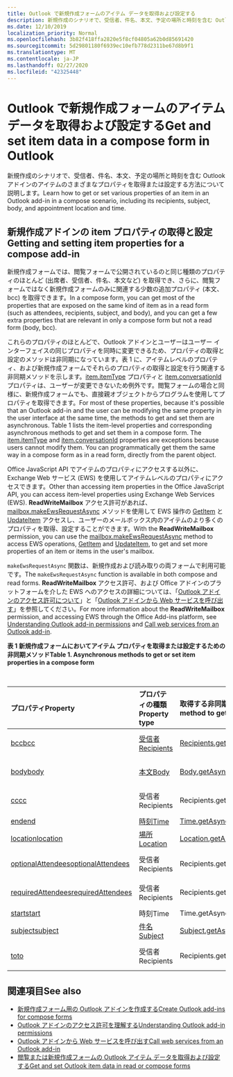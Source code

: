 ```yaml
---
title: Outlook で新規作成フォームのアイテム データを取得および設定する
description: 新規作成のシナリオで、受信者、件名、本文、予定の場所と時刻を含む Outlook アドインのアイテムのさまざまなプロパティを取得または設定します。
ms.date: 12/10/2019
localization_priority: Normal
ms.openlocfilehash: 3b82f418ffa2820e5f8cf04805a62b0d85691420
ms.sourcegitcommit: 5d29801180f6939ec10efb778d2311be67d8b9f1
ms.translationtype: MT
ms.contentlocale: ja-JP
ms.lasthandoff: 02/27/2020
ms.locfileid: "42325448"
---
```

# <a name="get-and-set-item-data-in-a-compose-form-in-outlook"></a><span data-ttu-id="f2d8d-103">Outlook で新規作成フォームのアイテム データを取得および設定する</span><span class="sxs-lookup"><span data-stu-id="f2d8d-103">Get and set item data in a compose form in Outlook</span></span>

<span data-ttu-id="f2d8d-104">新規作成のシナリオで、受信者、件名、本文、予定の場所と時刻を含む Outlook アドインのアイテムのさまざまなプロパティを取得または設定する方法について説明します。</span><span class="sxs-lookup"><span data-stu-id="f2d8d-104">Learn how to get or set various properties of an item in an Outlook add-in in a compose scenario, including its recipients, subject, body, and appointment location and time.</span></span>

## <a name="getting-and-setting-item-properties-for-a-compose-add-in"></a><span data-ttu-id="f2d8d-105">新規作成アドインの item プロパティの取得と設定</span><span class="sxs-lookup"><span data-stu-id="f2d8d-105">Getting and setting item properties for a compose add-in</span></span>

<span data-ttu-id="f2d8d-106">新規作成フォームでは、閲覧フォームで公開されているのと同じ種類のプロパティのほとんど (出席者、受信者、件名、本文など) を取得でき、さらに、閲覧フォームではなく新規作成フォームのみに関連する少数の追加プロパティ (本文、bcc) を取得できます。</span><span class="sxs-lookup"><span data-stu-id="f2d8d-106">In a compose form, you can get most of the properties that are exposed on the same kind of item as in a read form (such as attendees, recipients, subject, and body), and you can get a few extra properties that are relevant in only a compose form but not a read form (body, bcc).</span></span>

<span data-ttu-id="f2d8d-p101">これらのプロパティのほとんどで、Outlook アドインとユーザーはユーザー インターフェイスの同じプロパティを同時に変更できるため、プロパティの取得と設定のメソッドは非同期になっています。表 1 に、アイテムレベルのプロパティ、および新規作成フォームでそれらのプロパティの取得と設定を行う関連する非同期メソッドを示します。[item.itemType](../reference/objectmodel/preview-requirement-set/office.context.mailbox.item.md#properties) プロパティと [item.conversationId](../reference/objectmodel/preview-requirement-set/office.context.mailbox.item.md#properties) プロパティは、ユーザーが変更できないため例外です。閲覧フォームの場合と同様に、新規作成フォームでも、直接親オブジェクトからプログラムを使用してプロパティを取得できます。</span><span class="sxs-lookup"><span data-stu-id="f2d8d-p101">For most of these properties, because it's possible that an Outlook add-in and the user can be modifying the same property in the user interface at the same time, the methods to get and set them are asynchronous. Table 1 lists the item-level properties and corresponding asynchronous methods to get and set them in a compose form. The  [item.itemType](../reference/objectmodel/preview-requirement-set/office.context.mailbox.item.md#properties) and [item.conversationId](../reference/objectmodel/preview-requirement-set/office.context.mailbox.item.md#properties) properties are exceptions because users cannot modify them. You can programmatically get them the same way in a compose form as in a read form, directly from the parent object.</span></span>

<span data-ttu-id="f2d8d-111">Office JavaScript API でアイテムのプロパティにアクセスする以外に、Exchange Web サービス (EWS) を使用してアイテムレベルのプロパティにアクセスできます。</span><span class="sxs-lookup"><span data-stu-id="f2d8d-111">Other than accessing item properties in the Office JavaScript API, you can access item-level properties using Exchange Web Services (EWS).</span></span> <span data-ttu-id="f2d8d-112">**ReadWriteMailbox** アクセス許可があれば、[mailbox.makeEwsRequestAsync](../reference/objectmodel/preview-requirement-set/office.context.mailbox.md#methods) メソッドを使用して EWS 操作の [GetItem](/exchange/client-developer/web-service-reference/getitem-operation) と [UpdateItem](/exchange/client-developer/web-service-reference/updateitem-operation) アクセスし、ユーザーのメールボックス内のアイテムのより多くのプロパティを取得、設定することができます。</span><span class="sxs-lookup"><span data-stu-id="f2d8d-112">With the **ReadWriteMailbox** permission, you can use the [mailbox.makeEwsRequestAsync](../reference/objectmodel/preview-requirement-set/office.context.mailbox.md#methods) method to access EWS operations, [GetItem](/exchange/client-developer/web-service-reference/getitem-operation) and [UpdateItem](/exchange/client-developer/web-service-reference/updateitem-operation), to get and set more properties of an item or items in the user's mailbox.</span></span>

<span data-ttu-id="f2d8d-113">`makeEwsRequestAsync` 関数は、新規作成および読み取りの両フォームで利用可能です。</span><span class="sxs-lookup"><span data-stu-id="f2d8d-113">The `makeEwsRequestAsync` function is available in both compose and read forms.</span></span> <span data-ttu-id="f2d8d-114">**ReadWriteMailbox** アクセス許可、および Office アドインのプラットフォームを介した EWS へのアクセスの詳細については、「[Outlook アドインのアクセス許可について](understanding-outlook-add-in-permissions.md)」と「[Outlook アドインから Web サービスを呼び出す](web-services.md)」を参照してください。</span><span class="sxs-lookup"><span data-stu-id="f2d8d-114">For more information about the **ReadWriteMailbox** permission, and accessing EWS through the Office Add-ins platform, see [Understanding Outlook add-in permissions](understanding-outlook-add-in-permissions.md) and [Call web services from an Outlook add-in](web-services.md).</span></span>

<span data-ttu-id="f2d8d-115">**表 1 新規作成フォームにおいてアイテム プロパティを取得または設定するための非同期メソッド**</span><span class="sxs-lookup"><span data-stu-id="f2d8d-115">**Table 1. Asynchronous methods to get or set item properties in a compose form**</span></span>

<br/>

| <span data-ttu-id="f2d8d-116">プロパティ</span><span class="sxs-lookup"><span data-stu-id="f2d8d-116">Property</span></span> | <span data-ttu-id="f2d8d-117">プロパティの種類</span><span class="sxs-lookup"><span data-stu-id="f2d8d-117">Property type</span></span> | <span data-ttu-id="f2d8d-118">取得する非同期メソッド</span><span class="sxs-lookup"><span data-stu-id="f2d8d-118">Asynchronous method to get</span></span> | <span data-ttu-id="f2d8d-119">設定する非同期メソッド</span><span class="sxs-lookup"><span data-stu-id="f2d8d-119">Asynchronous method(s) to set</span></span> |
|:-----|:-----|:-----|:-----|
|[<span data-ttu-id="f2d8d-120">bcc</span><span class="sxs-lookup"><span data-stu-id="f2d8d-120">bcc</span></span>](../reference/objectmodel/preview-requirement-set/office.context.mailbox.item.md#properties)|[<span data-ttu-id="f2d8d-121">受信者</span><span class="sxs-lookup"><span data-stu-id="f2d8d-121">Recipients</span></span>](/javascript/api/outlook/office.Recipients)|[<span data-ttu-id="f2d8d-122">Recipients.getAsync</span><span class="sxs-lookup"><span data-stu-id="f2d8d-122">Recipients.getAsync</span></span>](/javascript/api/outlook/office.Recipients#getasync-options--callback-)|<span data-ttu-id="f2d8d-123">[Recipients.addAsync](/javascript/api/outlook/office.Recipients#addasync-recipients--options--callback-), [Recipients.setAsync](/javascript/api/outlook/office.Recipients#setasync-recipients--options--callback-)</span><span class="sxs-lookup"><span data-stu-id="f2d8d-123">[Recipients.addAsync](/javascript/api/outlook/office.Recipients#addasync-recipients--options--callback-), [Recipients.setAsync](/javascript/api/outlook/office.Recipients#setasync-recipients--options--callback-)</span></span>|
|[<span data-ttu-id="f2d8d-124">body</span><span class="sxs-lookup"><span data-stu-id="f2d8d-124">body</span></span>](../reference/objectmodel/preview-requirement-set/office.context.mailbox.item.md#properties)|[<span data-ttu-id="f2d8d-125">本文</span><span class="sxs-lookup"><span data-stu-id="f2d8d-125">Body</span></span>](/javascript/api/outlook/office.Body)|[<span data-ttu-id="f2d8d-126">Body.getAsync</span><span class="sxs-lookup"><span data-stu-id="f2d8d-126">Body.getAsync</span></span>](/javascript/api/outlook/office.Body#getasync-coerciontype--options--callback-)|<span data-ttu-id="f2d8d-127">[Body.prependAsync](/javascript/api/outlook/office.Body#prependasync-data--options--callback-), [Body.setAsync](/javascript/api/outlook/office.Body#setasync-data--options--callback-), [Body.setSelectedDataAsync](/javascript/api/outlook/office.Body#setselecteddataasync-data--options--callback-)</span><span class="sxs-lookup"><span data-stu-id="f2d8d-127">[Body.prependAsync](/javascript/api/outlook/office.Body#prependasync-data--options--callback-), [Body.setAsync](/javascript/api/outlook/office.Body#setasync-data--options--callback-), [Body.setSelectedDataAsync](/javascript/api/outlook/office.Body#setselecteddataasync-data--options--callback-)</span></span>|
|[<span data-ttu-id="f2d8d-128">cc</span><span class="sxs-lookup"><span data-stu-id="f2d8d-128">cc</span></span>](../reference/objectmodel/preview-requirement-set/office.context.mailbox.item.md#properties)|<span data-ttu-id="f2d8d-129">受信者</span><span class="sxs-lookup"><span data-stu-id="f2d8d-129">Recipients</span></span>|<span data-ttu-id="f2d8d-130">Recipients.getAsync</span><span class="sxs-lookup"><span data-stu-id="f2d8d-130">Recipients.getAsync</span></span>|<span data-ttu-id="f2d8d-131">Recipients.addAsync Recipients.setAsync</span><span class="sxs-lookup"><span data-stu-id="f2d8d-131">Recipients.addAsync Recipients.setAsync</span></span>|
|[<span data-ttu-id="f2d8d-132">end</span><span class="sxs-lookup"><span data-stu-id="f2d8d-132">end</span></span>](../reference/objectmodel/preview-requirement-set/office.context.mailbox.item.md#properties)|[<span data-ttu-id="f2d8d-133">時刻</span><span class="sxs-lookup"><span data-stu-id="f2d8d-133">Time</span></span>](/javascript/api/outlook/office.Time)|[<span data-ttu-id="f2d8d-134">Time.getAsync</span><span class="sxs-lookup"><span data-stu-id="f2d8d-134">Time.getAsync</span></span>](/javascript/api/outlook/office.Time#getasync-options--callback-)|[<span data-ttu-id="f2d8d-135">Time.setAsync</span><span class="sxs-lookup"><span data-stu-id="f2d8d-135">Time.setAsync</span></span>](/javascript/api/outlook/office.Time#setasync-datetime--options--callback-)|
|[<span data-ttu-id="f2d8d-136">location</span><span class="sxs-lookup"><span data-stu-id="f2d8d-136">location</span></span>](../reference/objectmodel/preview-requirement-set/office.context.mailbox.item.md#properties)|[<span data-ttu-id="f2d8d-137">場所</span><span class="sxs-lookup"><span data-stu-id="f2d8d-137">Location</span></span>](/javascript/api/outlook/office.Location)|[<span data-ttu-id="f2d8d-138">Location.getAsync</span><span class="sxs-lookup"><span data-stu-id="f2d8d-138">Location.getAsync</span></span>](/javascript/api/outlook/office.Location#getasync-options--callback-)|[<span data-ttu-id="f2d8d-139">Location.setAsync</span><span class="sxs-lookup"><span data-stu-id="f2d8d-139">Location.setAsync</span></span>](/javascript/api/outlook/office.Location#setasync-location--options--callback-)|
|[<span data-ttu-id="f2d8d-140">optionalAttendees</span><span class="sxs-lookup"><span data-stu-id="f2d8d-140">optionalAttendees</span></span>](../reference/objectmodel/preview-requirement-set/office.context.mailbox.item.md#properties)|<span data-ttu-id="f2d8d-141">受信者</span><span class="sxs-lookup"><span data-stu-id="f2d8d-141">Recipients</span></span>|<span data-ttu-id="f2d8d-142">Recipients.getAsync</span><span class="sxs-lookup"><span data-stu-id="f2d8d-142">Recipients.getAsync</span></span>|<span data-ttu-id="f2d8d-143">Recipients.addAsync Recipients.setAsync</span><span class="sxs-lookup"><span data-stu-id="f2d8d-143">Recipients.addAsync Recipients.setAsync</span></span>|
|[<span data-ttu-id="f2d8d-144">requiredAttendees</span><span class="sxs-lookup"><span data-stu-id="f2d8d-144">requiredAttendees</span></span>](../reference/objectmodel/preview-requirement-set/office.context.mailbox.item.md#properties)|<span data-ttu-id="f2d8d-145">受信者</span><span class="sxs-lookup"><span data-stu-id="f2d8d-145">Recipients</span></span>|<span data-ttu-id="f2d8d-146">Recipients.getAsync</span><span class="sxs-lookup"><span data-stu-id="f2d8d-146">Recipients.getAsync</span></span>|<span data-ttu-id="f2d8d-147">Recipients.addAsync Recipients.setAsync</span><span class="sxs-lookup"><span data-stu-id="f2d8d-147">Recipients.addAsync Recipients.setAsync</span></span>|
|[<span data-ttu-id="f2d8d-148">start</span><span class="sxs-lookup"><span data-stu-id="f2d8d-148">start</span></span>](../reference/objectmodel/preview-requirement-set/office.context.mailbox.item.md#properties)|<span data-ttu-id="f2d8d-149">時刻</span><span class="sxs-lookup"><span data-stu-id="f2d8d-149">Time</span></span>|<span data-ttu-id="f2d8d-150">Time.getAsync</span><span class="sxs-lookup"><span data-stu-id="f2d8d-150">Time.getAsync</span></span>|<span data-ttu-id="f2d8d-151">Time.setAsync</span><span class="sxs-lookup"><span data-stu-id="f2d8d-151">Time.setAsync</span></span>|
|[<span data-ttu-id="f2d8d-152">subject</span><span class="sxs-lookup"><span data-stu-id="f2d8d-152">subject</span></span>](../reference/objectmodel/preview-requirement-set/office.context.mailbox.item.md#properties)|[<span data-ttu-id="f2d8d-153">件名</span><span class="sxs-lookup"><span data-stu-id="f2d8d-153">Subject</span></span>](/javascript/api/outlook/office.Subject)|[<span data-ttu-id="f2d8d-154">Subject.getAsync</span><span class="sxs-lookup"><span data-stu-id="f2d8d-154">Subject.getAsync</span></span>](/javascript/api/outlook/office.Subject#getasync-options--callback-)|[<span data-ttu-id="f2d8d-155">Subject.setAsync</span><span class="sxs-lookup"><span data-stu-id="f2d8d-155">Subject.setAsync</span></span>](/javascript/api/outlook/office.Subject#setasync-subject--options--callback-)|
|[<span data-ttu-id="f2d8d-156">to</span><span class="sxs-lookup"><span data-stu-id="f2d8d-156">to</span></span>](../reference/objectmodel/preview-requirement-set/office.context.mailbox.item.md#properties)|<span data-ttu-id="f2d8d-157">受信者</span><span class="sxs-lookup"><span data-stu-id="f2d8d-157">Recipients</span></span>|<span data-ttu-id="f2d8d-158">Recipients.getAsync</span><span class="sxs-lookup"><span data-stu-id="f2d8d-158">Recipients.getAsync</span></span>|<span data-ttu-id="f2d8d-159">Recipients.addAsync Recipients.setAsync</span><span class="sxs-lookup"><span data-stu-id="f2d8d-159">Recipients.addAsync Recipients.setAsync</span></span>|

## <a name="see-also"></a><span data-ttu-id="f2d8d-160">関連項目</span><span class="sxs-lookup"><span data-stu-id="f2d8d-160">See also</span></span>

- [<span data-ttu-id="f2d8d-161">新規作成フォーム用の Outlook アドインを作成する</span><span class="sxs-lookup"><span data-stu-id="f2d8d-161">Create Outlook add-ins for compose forms</span></span>](compose-scenario.md)
- [<span data-ttu-id="f2d8d-162">Outlook アドインのアクセス許可を理解する</span><span class="sxs-lookup"><span data-stu-id="f2d8d-162">Understanding Outlook add-in permissions</span></span>](understanding-outlook-add-in-permissions.md)
- [<span data-ttu-id="f2d8d-163">Outlook アドインから Web サービスを呼び出す</span><span class="sxs-lookup"><span data-stu-id="f2d8d-163">Call web services from an Outlook add-in</span></span>](web-services.md)
- [<span data-ttu-id="f2d8d-164">閲覧または新規作成フォームの Outlook アイテム データを取得および設定する</span><span class="sxs-lookup"><span data-stu-id="f2d8d-164">Get and set Outlook item data in read or compose forms</span></span>](item-data.md)
